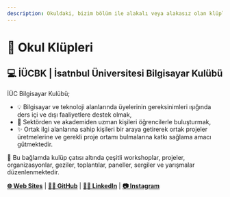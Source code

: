 ```yaml
---
description: Okuldaki, bizim bölüm ile alakalı veya alakasız olan klüpler ile ilgili bilgiler buraya eklenecektir.
---
```


# 👯 Okul Klüpleri

## 💻 İÜCBK | İsatnbul Üniversitesi Bilgisayar Kulübü
İÜC Bilgisayar Kulübü; 
- 💡 Bilgisayar ve teknoloji alanlarında üyelerinin gereksinimleri ışığında ders içi ve dışı faaliyetlere destek olmak, 
- 🎉 Sektörden ve akademiden uzman kişileri öğrencilerle buluşturmak,
- ✨ Ortak ilgi alanlarına sahip kişileri bir araya getirerek ortak projeler üretmelerine ve gerekli proje ortamı bulmalarına katkı sağlama amacı gütmektedir. 

🎈 Bu bağlamda kulüp çatısı altında çeşitli workshoplar, projeler, organizasyonlar, geziler, toplantılar, paneller, sergiler ve yarışmalar düzenlenmektedir.

[**🌐 Web Sites**](https://iucbk.com/) | [**👨‍💻 GitHub**](https://github.com/iucbk) | [**👨‍💼 LinkedIn**](https://www.linkedin.com/company/i%CC%87%C3%BCc-bilgisayar-kul%C3%BCb%C3%BC/) | [**📷 Instagram**](https://www.instagram.com/iucbk/) 



